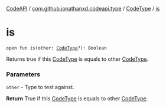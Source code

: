 [CodeAPI](../../index.md) / [com.github.jonathanxd.codeapi.type](../index.md) / [CodeType](index.md) / [is](.)

# is

`open fun is(other: `[`CodeType`](index.md)`?): Boolean`

Returns true if this [CodeType](index.md) is equals to other [CodeType](index.md).

### Parameters

`other` - Type to test against.

**Return**
True if this [CodeType](index.md) is equals to other [CodeType](index.md).

